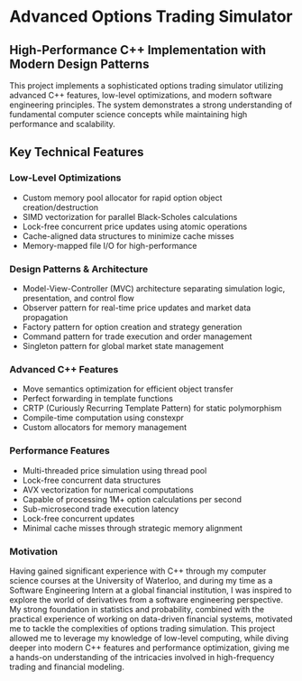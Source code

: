 # Advanced Options Trading Simulator
## High-Performance C++ Implementation with Modern Design Patterns
This project implements a sophisticated options trading simulator utilizing advanced C++ features, low-level optimizations, and modern software engineering principles. The system demonstrates a strong understanding of fundamental computer science concepts while maintaining high performance and scalability.
## Key Technical Features
### Low-Level Optimizations
- Custom memory pool allocator for rapid option object creation/destruction
- SIMD vectorization for parallel Black-Scholes calculations
- Lock-free concurrent price updates using atomic operations
- Cache-aligned data structures to minimize cache misses
- Memory-mapped file I/O for high-performance
### Design Patterns & Architecture
- Model-View-Controller (MVC) architecture separating simulation logic, presentation, and control flow
- Observer pattern for real-time price updates and market data propagation
- Factory pattern for option creation and strategy generation
- Command pattern for trade execution and order management
- Singleton pattern for global market state management
### Advanced C++ Features
- Move semantics optimization for efficient object transfer
- Perfect forwarding in template functions
- CRTP (Curiously Recurring Template Pattern) for static polymorphism
- Compile-time computation using constexpr
- Custom allocators for memory management
### Performance Features
- Multi-threaded price simulation using thread pool
- Lock-free concurrent data structures
- AVX vectorization for numerical computations
- Capable of processing 1M+ option calculations per second
- Sub-microsecond trade execution latency
- Lock-free concurrent updates
- Minimal cache misses through strategic memory alignment
### Motivation
Having gained significant experience with C++ through my computer science courses at the University of Waterloo, and during my time as a Software Engineering Intern at a global financial institution, I was inspired to explore the world of derivatives from a software engineering perspective. My strong foundation in statistics and probability, combined with the practical experience of working on data-driven financial systems, motivated me to tackle the complexities of options trading simulation. This project allowed me to leverage my knowledge of low-level computing, while diving deeper into modern C++ features and performance optimization, giving me a hands-on understanding of the intricacies involved in high-frequency trading and financial modeling.